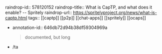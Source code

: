 raindrop-id:: 578120152
raindrop-title:: What is CapTP, and what does it enable? -- Spritely
raindrop-url:: https://spritelyproject.org/news/what-is-captp.html
tags:: [[captp]] [[p2p]] [[chat-apps]] [[spritely]] [[ocaps]]

- annotation-id:: 646db72d94b38df59304969a
  > documented, but long
- /ta